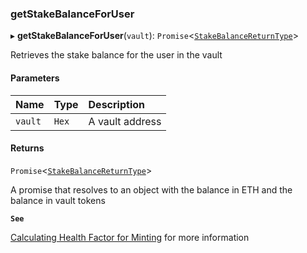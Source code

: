### getStakeBalanceForUser

▸ **getStakeBalanceForUser**(`vault`): `Promise`\<[`StakeBalanceReturnType`](../../../interfaces/StakeBalanceReturnType.md)\>

Retrieves the stake balance for the user in the vault

#### Parameters

| Name | Type | Description |
| :------ | :------ | :------ |
| `vault` | `Hex` | A vault address |

#### Returns

`Promise`\<[`StakeBalanceReturnType`](../../../interfaces/StakeBalanceReturnType.md)\>

A promise that resolves to an object with the balance in ETH and the balance in vault tokens

**`See`**

[Calculating Health Factor for Minting](https://chorus-one.gitbook.io/opus-pool-sdk-1.0/build-your-staking-dapp/5-minting-os-eth#calculating-health-factor-for-minting) for more information